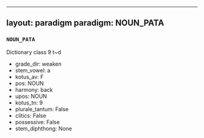 
---
layout: paradigm
paradigm: NOUN_PATA
---
### ` NOUN_PATA `

Dictionary class 9 t~d
* grade_dir: weaken
* stem_vowel: a
* kotus_av: F
* pos: NOUN
* harmony: back
* upos: NOUN
* kotus_tn: 9
* plurale_tantum: False
* clitics: False
* possessive: False
* stem_diphthong: None
